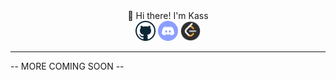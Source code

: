 <meta charset="UTF-8">
<div align="center">
    <div style="font-weight:normal;font-size:24;">👋 Hi there! I'm Kass</div>
    <div>
    <a href="https://github.com/CallMeKass/"><img style="display: inline-block;width: 32px;height: 32px;"; src="icons/github.png" alt="github user: CallMeKass"></a>
    <a href="https://discordapp.com/users/TheBiggestYikes#3015/"><img style="display: inline-block;width: 32px;height: 32px;"; src="icons/discord.png" alt="discord user: TheBiggestYikes#3015"></a>
    <a href="https://leetcode.com/0xCA55/"><img style="display: inline-block;width: 32px;height: 32px;"; src="icons/leetcode.png" alt="leetcode user: 0xCA55"></a>
    </div>
</div>
<hr>
<div>-- MORE COMING SOON --</div>